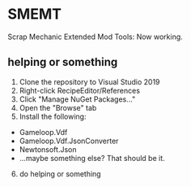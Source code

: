 ﻿# SMEMT
Scrap Mechanic Extended Mod Tools: Now working.

## helping or something
1. Clone the repository to Visual Studio 2019
2. Right-click RecipeEditor/References
3. Click "Manage NuGet Packages..."
4. Open the "Browse" tab
5. Install the following:
* Gameloop.Vdf
* Gameloop.Vdf.JsonConverter
* Newtonsoft.Json
* ...maybe something else? That should be it.
6. do helping or something
